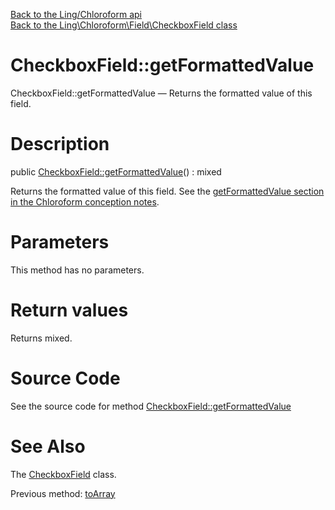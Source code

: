 [Back to the Ling/Chloroform api](https://github.com/lingtalfi/Chloroform/blob/master/doc/api/Ling/Chloroform.md)<br>
[Back to the Ling\Chloroform\Field\CheckboxField class](https://github.com/lingtalfi/Chloroform/blob/master/doc/api/Ling/Chloroform/Field/CheckboxField.md)


CheckboxField::getFormattedValue
================



CheckboxField::getFormattedValue — Returns the formatted value of this field.




Description
================


public [CheckboxField::getFormattedValue](https://github.com/lingtalfi/Chloroform/blob/master/doc/api/Ling/Chloroform/Field/CheckboxField/getFormattedValue.md)() : mixed




Returns the formatted value of this field.
See the [getFormattedValue section in the Chloroform conception notes](https://github.com/lingtalfi/Chloroform/blob/master/doc/pages/chloroform-discussion.md#the-getformattedvalue-method).




Parameters
================

This method has no parameters.


Return values
================

Returns mixed.








Source Code
===========
See the source code for method [CheckboxField::getFormattedValue](https://github.com/lingtalfi/Chloroform/blob/master/Field/CheckboxField.php#L99-L109)


See Also
================

The [CheckboxField](https://github.com/lingtalfi/Chloroform/blob/master/doc/api/Ling/Chloroform/Field/CheckboxField.md) class.

Previous method: [toArray](https://github.com/lingtalfi/Chloroform/blob/master/doc/api/Ling/Chloroform/Field/CheckboxField/toArray.md)<br>

